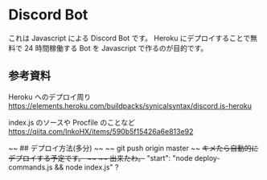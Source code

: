 # Discord Bot

これは Javascript による Discord Bot です。
Heroku にデプロイすることで無料で 24 時間稼働する Bot を Javascript で作るのが目的です。

## 参考資料

Heroku へのデプロイ周り
https://elements.heroku.com/buildpacks/synicalsyntax/discord.js-heroku

index.js のソースや Procfile のことなど
https://qiita.com/InkoHX/items/590b5f15426a6e813e92

~~ ## デプロイ方法(多分) ~~
~~ git push origin master ~~
~~キメたら自動的にデプロイする予定です。 ~~
~~ 出来たわ。~~
"start": "node deploy-commands.js && node index.js" ?
